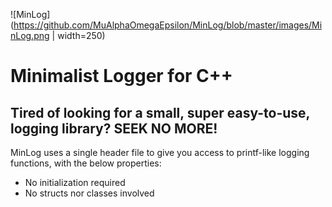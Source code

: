 ![MinLog](https://github.com/MuAlphaOmegaEpsilon/MinLog/blob/master/images/MinLog.png | width=250)

# Minimalist Logger for C++

## Tired of looking for a small, super easy-to-use, logging library? SEEK NO MORE!

MinLog uses a single header file to give you access to printf-like logging functions, with the below properties:
* No initialization required
* No structs nor classes involved